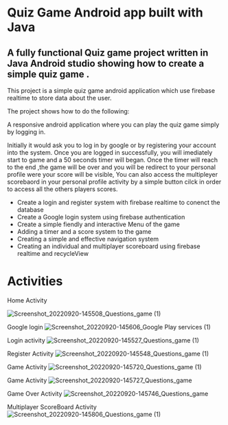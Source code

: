 # Quiz Game Android app built with Java

## A fully functional Quiz game project written in Java Android studio showing how to create a simple quiz game .

This project is a simple quiz game  android application which use firebase realtime to store data about the user.

The project shows how to do the following:

A responsive android application where you can play the quiz game  simply by logging in.

Initially it would ask you to log in by google or by registering your account into the system. Once you are logged in successfully,
you will imediately start to game and a 50 seconds timer will began.
Once the timer will reach to the end ,the game will be over and you will be redirect to your personal profile were your score will be visible,
You  can also access the multipleyer scorebaord in your personal profile activity by a simple button cilck in order to access all the others players scores.

* Create a login and register system with firebase realtime to conenct the database
* Create a Google login system using firebase authentication
* Create a simple fiendly and interactive Menu of the game
* Adding a timer and a score system to the game
* Creating a simple and effective navigation system
* Creating an individual and  multiplayer scoreboard using firebase realtime and recycleView

# Activities

Home Activity

![Screenshot_20220920-145508_Questions_game (1)](https://user-images.githubusercontent.com/93276114/191281819-821bca77-bd76-42c5-a494-725355fd6d78.jpg)

Google login
![Screenshot_20220920-145606_Google Play services (1)](https://user-images.githubusercontent.com/93276114/191282229-9d0875e3-62d8-4935-be33-fa2b793a5660.jpg)
 
 Login activity
 ![Screenshot_20220920-145527_Questions_game (1)](https://user-images.githubusercontent.com/93276114/191282341-4a6e9444-fc41-4cba-81d5-f713ce00fef5.jpg)
 
 Register Activity
 ![Screenshot_20220920-145548_Questions_game (1)](https://user-images.githubusercontent.com/93276114/191282557-7e0441c5-b8a5-4514-b266-94047ea1b52c.jpg)
 
 Game Activity
 ![Screenshot_20220920-145720_Questions_game (1)](https://user-images.githubusercontent.com/93276114/191282782-225c6f4f-9cbd-41a0-b8cf-a3cb37ddb1c2.jpg)
 
 Game Activity
 ![Screenshot_20220920-145727_Questions_game](https://user-images.githubusercontent.com/93276114/191283032-0845c581-8bb9-455e-a1b1-b77bcf0c4aab.jpg)
 
 Game Over Activity
 ![Screenshot_20220920-145746_Questions_game](https://user-images.githubusercontent.com/93276114/191283152-996454fd-bae8-4122-aa95-c6a4047d09f9.jpg)

Multiplayer ScoreBoard Activity
 ![Screenshot_20220920-145806_Questions_game (1)](https://user-images.githubusercontent.com/93276114/191283327-5d533721-02e5-4dcb-a27a-e97a7f371e81.jpg)




 





